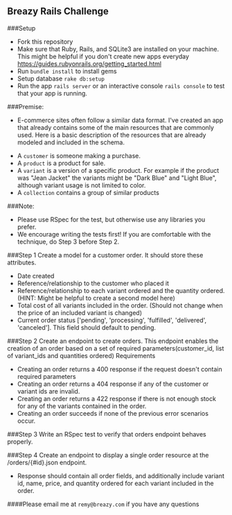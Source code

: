 ## Breazy Rails Challenge

###Setup
* Fork this repository
* Make sure that Ruby, Rails, and SQLite3 are installed on your machine. This might be helpful if you don't create new apps everyday https://guides.rubyonrails.org/getting_started.html
* Run ```bundle install``` to install gems
* Setup database ```rake db:setup```
* Run the app ```rails server``` or an interactive console ```rails console``` to test that your app is running.

###Premise:
* E-commerce sites often follow a similar data format. I've created an app that already contains some of the main resources that are commonly used.
Here is a basic description of the resources that are already modeled and included in the schema.
- A ```customer``` is someone making a purchase.
- A ```product``` is a product for sale.
- A ```variant``` is a version of a specific product. For example if the product was "Jean Jacket" the variants might be "Dark Blue" and "Light Blue", although variant usage is not limited to color.
- A ```collection``` contains a group of similar products

###Note:
* Please use RSpec for the test, but otherwise use any libraries you prefer.
* We encourage writing the tests first! If you are comfortable with the technique, do Step 3 before Step 2.

###Step 1
Create a model for a customer order. It should store these attributes.
* Date created
* Reference/relationship to the customer who placed it
* Reference/relationship to each variant ordered and the quantity ordered. (HINT: Might be helpful to create a second model here)
* Total cost of all variants included in the order. (Should not change when the price of an included variant is changed)
* Current order status ['pending', 'processing', 'fulfilled', 'delivered', 'canceled']. This field should default to pending.

###Step 2
Create an endpoint to create orders. This endpoint enables the creation of an order based on a set of required parameters(customer_id, list of variant_ids and quantities ordered)
Requirements
* Creating an order returns a 400 response if the request doesn't contain required parameters
* Creating an order returns a 404 response if any of the customer or variant ids are invalid.
* Creating an order returns a 422 response if there is not enough stock for any of the variants contained in the order.
* Creating an order succeeds if none of the previous error scenarios occur.

###Step 3
Write an RSpec test to verify that orders endpoint behaves properly.

###Step 4
Create an endpoint to display a single order resource at the  /orders/{#id}.json endpoint.
* Response should contain all order fields, and additionally include variant id, name, price, and quantity ordered for each variant included in the order.

####Please email me at ```remy@breazy.com``` if you have any questions